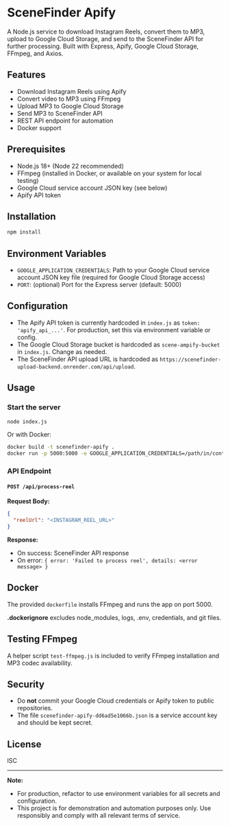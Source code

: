 # SceneFinder Apify

A Node.js service to download Instagram Reels, convert them to MP3, upload to Google Cloud Storage, and send to the SceneFinder API for further processing. Built with Express, Apify, Google Cloud Storage, FFmpeg, and Axios.

## Features
- Download Instagram Reels using Apify
- Convert video to MP3 using FFmpeg
- Upload MP3 to Google Cloud Storage
- Send MP3 to SceneFinder API
- REST API endpoint for automation
- Docker support

## Prerequisites
- Node.js 18+ (Node 22 recommended)
- FFmpeg (installed in Docker, or available on your system for local testing)
- Google Cloud service account JSON key (see below)
- Apify API token

## Installation

```bash
npm install
```

## Environment Variables

- `GOOGLE_APPLICATION_CREDENTIALS`: Path to your Google Cloud service account JSON key file (required for Google Cloud Storage access)
- `PORT`: (optional) Port for the Express server (default: 5000)

## Configuration

- The Apify API token is currently hardcoded in `index.js` as `token: 'apify_api_...'`. For production, set this via environment variable or config.
- The Google Cloud Storage bucket is hardcoded as `scene-ampify-bucket` in `index.js`. Change as needed.
- The SceneFinder API upload URL is hardcoded as `https://scenefinder-upload-backend.onrender.com/api/upload`.

## Usage

### Start the server

```bash
node index.js
```

Or with Docker:

```bash
docker build -t scenefinder-apify .
docker run -p 5000:5000 -e GOOGLE_APPLICATION_CREDENTIALS=/path/in/container/key.json -v /path/to/key.json:/usr/src/app/key.json scenefinder-apify
```

### API Endpoint

#### `POST /api/process-reel`

**Request Body:**
```json
{
  "reelUrl": "<INSTAGRAM_REEL_URL>"
}
```

**Response:**
- On success: SceneFinder API response
- On error: `{ error: 'Failed to process reel', details: <error message> }`

## Docker

The provided `dockerfile` installs FFmpeg and runs the app on port 5000.

**.dockerignore** excludes node_modules, logs, .env, credentials, and git files.

## Testing FFmpeg

A helper script `test-ffmpeg.js` is included to verify FFmpeg installation and MP3 codec availability.

## Security
- Do **not** commit your Google Cloud credentials or Apify token to public repositories.
- The file `scenefinder-apify-dd6ad5e1066b.json` is a service account key and should be kept secret.

## License
ISC

---

**Note:**
- For production, refactor to use environment variables for all secrets and configuration.
- This project is for demonstration and automation purposes only. Use responsibly and comply with all relevant terms of service. 